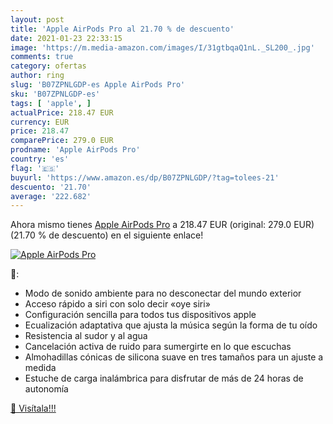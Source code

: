 ```yaml
---
layout: post
title: 'Apple AirPods Pro al 21.70 % de descuento'
date: 2021-01-23 22:33:15
image: 'https://m.media-amazon.com/images/I/31gtbqaQ1nL._SL200_.jpg'
comments: true
category: ofertas
author: ring
slug: 'B07ZPNLGDP-es Apple AirPods Pro'
sku: 'B07ZPNLGDP-es'
tags: [ 'apple', ]
actualPrice: 218.47 EUR
currency: EUR
price: 218.47
comparePrice: 279.0 EUR
prodname: 'Apple AirPods Pro'
country: 'es'
flag: '🇪🇸'
buyurl: 'https://www.amazon.es/dp/B07ZPNLGDP/?tag=tolees-21'
descuento: '21.70'
average: '222.682'
---
```


Ahora mismo tienes [Apple AirPods Pro](https://www.amazon.es/dp/B07ZPNLGDP/?tag=tolees-21) a 218.47 EUR (original: 279.0 EUR) (21.70 %  de descuento) en el siguiente enlace!

[![Apple AirPods Pro](https://m.media-amazon.com/images/I/31gtbqaQ1nL._SL200_.jpg)](https://www.amazon.es/dp/B07ZPNLGDP/?tag=tolees-21)

🔎:

- Modo de sonido ambiente para no desconectar del mundo exterior
- Acceso rápido a siri con solo decir «oye siri»
- Configuración sencilla para todos tus dispositivos apple
- Ecualización adaptativa que ajusta la música según la forma de tu oído
- Resistencia al sudor y al agua
- Cancelación activa de ruido para sumergirte en lo que escuchas
- Almohadillas cónicas de silicona suave en tres tamaños para un ajuste a medida
- Estuche de carga inalámbrica para disfrutar de más de 24 horas de autonomía

[🛒 Visítala!!!](https://www.amazon.es/dp/B07ZPNLGDP/?tag=tolees-21)

